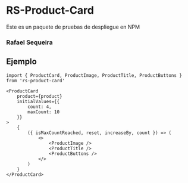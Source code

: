 # RS-Product-Card

Este es un paquete de pruebas de despliegue en NPM

### Rafael Sequeira

## Ejemplo

```
import { ProductCard, ProductImage, ProductTitle, ProductButtons } from 'rs-product-card'
```

```
<ProductCard
    product={product}
    initialValues={{
        count: 4,
        maxCount: 10
    }}
>
    {
        ({ isMaxCountReached, reset, increaseBy, count }) => (
            <>
                <ProductImage />
                <ProductTitle />
                <ProductButtons />
            </>
        )
    }
</ProductCard>
```